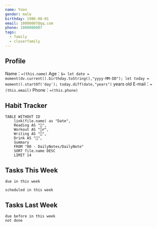 ```yaml
---
name: Yoon
gender: male
birthday: 1986-08-01
email: 10000007@qq.com
phone: 1000000007
tags:
  - family
  - closerfamily
---
```


## Profile

Name：`=(this.name)`
Age：`$= let date = moment(dv.current().birthday.toString(),"yyyy-MM-DD"); let today = moment().startOf('day'); today.diff(date,"years")` years old
E-mail：`=(this.email)`
Phone：`=(this.phone)`

## Habit Tracker

```dataview
TABLE WITHOUT ID
	link(file.name) as "Date",
	Reading AS "📖",
	Workout AS "🏃‍♂️",
	Writing AS "📝",
	Drink AS "🍺",
	Summary
	FROM "00 - DailyNotes/DailyNote" 
	SORT file.name DESC
	LIMIT 14
```

## Tasks This Week
```tasks
due in this week
```

```tasks
scheduled in this week
```
## Tasks Last Week
```tasks
due before in this week
not done
```
